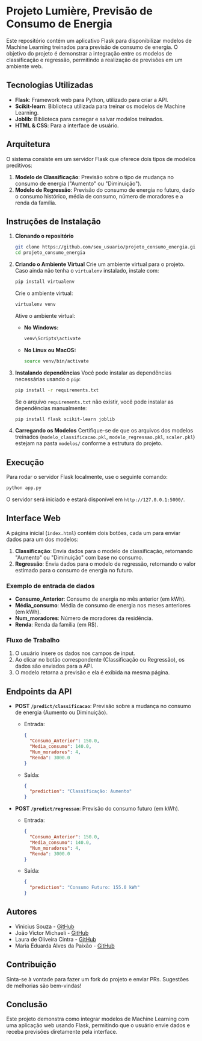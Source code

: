 # **Projeto Lumière, Previsão de Consumo de Energia**

Este repositório contém um aplicativo Flask para disponibilizar modelos de Machine Learning treinados para previsão de consumo de energia. O objetivo do projeto é demonstrar a integração entre os modelos de classificação e regressão, permitindo a realização de previsões em um ambiente web.

## **Tecnologias Utilizadas**
- **Flask**: Framework web para Python, utilizado para criar a API.
- **Scikit-learn**: Biblioteca utilizada para treinar os modelos de Machine Learning.
- **Joblib**: Biblioteca para carregar e salvar modelos treinados.
- **HTML & CSS**: Para a interface de usuário.

## **Arquitetura**
O sistema consiste em um servidor Flask que oferece dois tipos de modelos preditivos:
1. **Modelo de Classificação**: Previsão sobre o tipo de mudança no consumo de energia ("Aumento" ou "Diminuição").
2. **Modelo de Regressão**: Previsão do consumo de energia no futuro, dado o consumo histórico, média de consumo, número de moradores e a renda da família.

## **Instruções de Instalação**

1. **Clonando o repositório**
   ```bash
   git clone https://github.com/seu_usuario/projeto_consumo_energia.git
   cd projeto_consumo_energia
   ```

2. **Criando o Ambiente Virtual**
    Crie um ambiente virtual para o projeto. Caso ainda não tenha o `virtualenv` instalado, instale com:

    ```bash
    pip install virtualenv
    ```

    Crie o ambiente virtual:

    ```bash
    virtualenv venv
    ```

    Ative o ambiente virtual:

    - **No Windows:**

      ```bash
      venv\Scripts\activate
      ```

    - **No Linux ou MacOS:**

      ```bash
      source venv/bin/activate
      ```
      
3. **Instalando dependências**
   Você pode instalar as dependências necessárias usando o `pip`:
   ```bash
   pip install -r requirements.txt
   ```
   Se o arquivo `requirements.txt` não existir, você pode instalar as dependências manualmente:
   ```bash
   pip install flask scikit-learn joblib
   ```

4. **Carregando os Modelos**
   Certifique-se de que os arquivos dos modelos treinados (`modelo_classificacao.pkl`, `modelo_regressao.pkl`, `scaler.pkl`) estejam na pasta `modelos/` conforme a estrutura do projeto.

## **Execução**

Para rodar o servidor Flask localmente, use o seguinte comando:

```bash
python app.py
```

O servidor será iniciado e estará disponível em `http://127.0.0.1:5000/`.

## **Interface Web**

A página inicial (`index.html`) contém dois botões, cada um para enviar dados para um dos modelos:

1. **Classificação**: Envia dados para o modelo de classificação, retornando "Aumento" ou "Diminuição" com base no consumo.
2. **Regressão**: Envia dados para o modelo de regressão, retornando o valor estimado para o consumo de energia no futuro.

### **Exemplo de entrada de dados**
- **Consumo_Anterior**: Consumo de energia no mês anterior (em kWh).
- **Média_consumo**: Média de consumo de energia nos meses anteriores (em kWh).
- **Num_moradores**: Número de moradores da residência.
- **Renda**: Renda da família (em R$).

### **Fluxo de Trabalho**
1. O usuário insere os dados nos campos de input.
2. Ao clicar no botão correspondente (Classificação ou Regressão), os dados são enviados para a API.
3. O modelo retorna a previsão e ela é exibida na mesma página.

## **Endpoints da API**

- **POST `/predict/classificacao`**: Previsão sobre a mudança no consumo de energia (Aumento ou Diminuição).
  - Entrada:
    ```json
    {
      "Consumo_Anterior": 150.0,
      "Media_consumo": 140.0,
      "Num_moradores": 4,
      "Renda": 3000.0
    }
    ```
  - Saída:
    ```json
    {
      "prediction": "Classificação: Aumento"
    }
    ```

- **POST `/predict/regressao`**: Previsão do consumo futuro (em kWh).
  - Entrada:
    ```json
    {
      "Consumo_Anterior": 150.0,
      "Media_consumo": 140.0,
      "Num_moradores": 4,
      "Renda": 3000.0
    }
    ```
  - Saída:
    ```json
    {
      "prediction": "Consumo Futuro: 155.0 kWh"
    }
    ```

## Autores

- Vinicius Souza - [GitHub](https://github.com/ViniciuSaeSouza)
- João Victor Michaeli - [GitHub](https://github.com/JoaoMichaeli)
- Laura de Oliveira Cintra - [GitHub](https://github.com/Laura-Cintra)
- Maria Eduarda Alves da Paixão - [GitHub](https://github.com/MariaEdPaixao)

## Contribuição

Sinta-se à vontade para fazer um fork do projeto e enviar PRs. Sugestões de melhorias são bem-vindas!

## **Conclusão**
Este projeto demonstra como integrar modelos de Machine Learning com uma aplicação web usando Flask, permitindo que o usuário envie dados e receba previsões diretamente pela interface.
